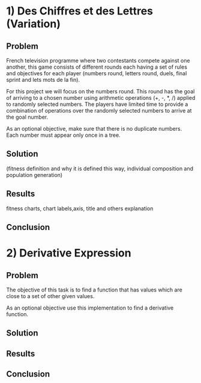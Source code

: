 # 1) Des Chiffres et des Lettres (Variation)

## Problem
French television programme where two contestants compete against one another, this game consists of different rounds each having a set of rules and objectives for each player (numbers round, letters round, duels, final sprint and lets mots de la fin). 

For this project we will focus on the numbers round. This round has the goal of arriving to a chosen number using arithmetic operations (+, -, *, /) applied to randomly selected numbers. The players have limited time to provide a combination of operations over the randomly selected numbers to arrive at the goal number.

As an optional objective, make sure that there is no duplicate numbers. Each number must appear only once in a tree.

## Solution
(fitness definition and why it is defined this way, individual composition and population generation)

## Results
fitness charts, chart labels,axis, title and others explanation

## Conclusion

# 2) Derivative Expression
## Problem
The objective of this task is to find a function that has values which are close to a set of other given values.

As an optional objective use this implementation to find a derivative function.
## Solution

## Results

## Conclusion
